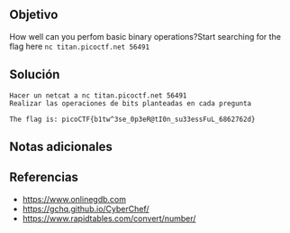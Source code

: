 ## Objetivo
How well can you perfom basic binary operations?Start searching for the flag here `nc titan.picoctf.net 56491`

## Solución
```
Hacer un netcat a nc titan.picoctf.net 56491
Realizar las operaciones de bits planteadas en cada pregunta

The flag is: picoCTF{b1tw^3se_0p3eR@tI0n_su33essFuL_6862762d}
```

## Notas adicionales


## Referencias
- https://www.onlinegdb.com
- https://gchq.github.io/CyberChef/
- https://www.rapidtables.com/convert/number/
